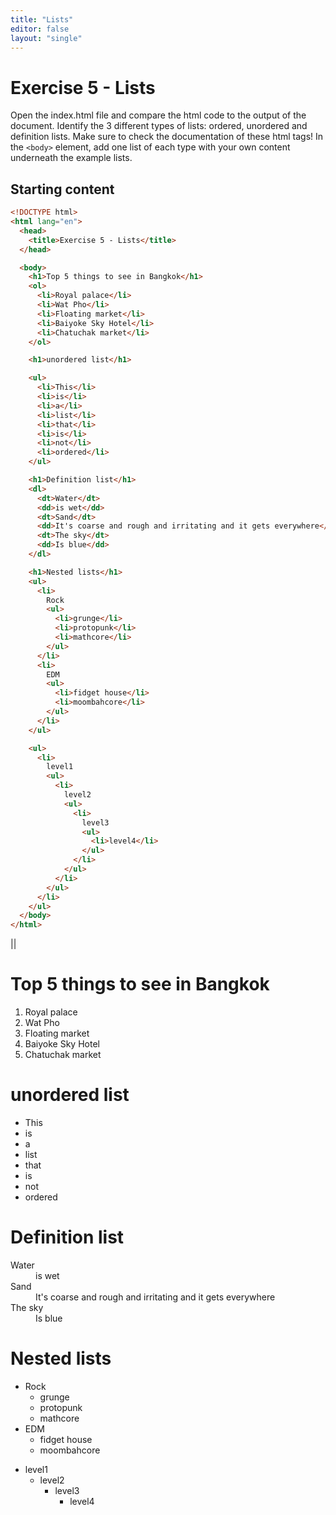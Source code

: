 ```yaml
---
title: "Lists"
editor: false
layout: "single"
---
```


# Exercise 5 - Lists

Open the index.html file and compare the html code to the output of the document. 
Identify the 3 different types of lists: ordered, unordered and definition lists. Make sure to check the documentation of these html tags!
In the `<body>` element, add one list of each type with your own content underneath the example lists.

## Starting content

```html
<!DOCTYPE html>
<html lang="en">
  <head>
    <title>Exercise 5 - Lists</title>
  </head>

  <body>
    <h1>Top 5 things to see in Bangkok</h1>
    <ol>
      <li>Royal palace</li>
      <li>Wat Pho</li>
      <li>Floating market</li>
      <li>Baiyoke Sky Hotel</li>
      <li>Chatuchak market</li>
    </ol>

    <h1>unordered list</h1>

    <ul>
      <li>This</li>
      <li>is</li>
      <li>a</li>
      <li>list</li>
      <li>that</li>
      <li>is</li>
      <li>not</li>
      <li>ordered</li>
    </ul>

    <h1>Definition list</h1>
    <dl>
      <dt>Water</dt>
      <dd>is wet</dd>
      <dt>Sand</dt>
      <dd>It's coarse and rough and irritating and it gets everywhere</dd>
      <dt>The sky</dt>
      <dd>Is blue</dd>
    </dl>

    <h1>Nested lists</h1>
    <ul>
      <li>
        Rock
        <ul>
          <li>grunge</li>
          <li>protopunk</li>
          <li>mathcore</li>
        </ul>
      </li>
      <li>
        EDM
        <ul>
          <li>fidget house</li>
          <li>moombahcore</li>
        </ul>
      </li>
    </ul>

    <ul>
      <li>
        level1
        <ul>
          <li>
            level2
            <ul>
              <li>
                level3
                <ul>
                  <li>level4</li>
                </ul>
              </li>
            </ul>
          </li>
        </ul>
      </li>
    </ul>
  </body>
</html>

```

||


<!DOCTYPE html>
<html lang="en">
  <head>
    <title>Exercise 5 - Lists</title>
  </head>

  <body>
    <h1>Top 5 things to see in Bangkok</h1>
    <ol>
      <li>Royal palace</li>
      <li>Wat Pho</li>
      <li>Floating market</li>
      <li>Baiyoke Sky Hotel</li>
      <li>Chatuchak market</li>
    </ol>
    <h1>unordered list</h1>
    <ul>
      <li>This</li>
      <li>is</li>
      <li>a</li>
      <li>list</li>
      <li>that</li>
      <li>is</li>
      <li>not</li>
      <li>ordered</li>
    </ul>
    <h1>Definition list</h1>
    <dl>
      <dt>Water</dt>
      <dd>is wet</dd>
      <dt>Sand</dt>
      <dd>It's coarse and rough and irritating and it gets everywhere</dd>
      <dt>The sky</dt>
      <dd>Is blue</dd>
    </dl>
    <h1>Nested lists</h1>
    <ul>
      <li>
        Rock
        <ul>
          <li>grunge</li>
          <li>protopunk</li>
          <li>mathcore</li>
        </ul>
      </li>
      <li>
        EDM
        <ul>
          <li>fidget house</li>
          <li>moombahcore</li>
        </ul>
      </li>
    </ul>
    <ul>
      <li>
        level1
        <ul>
          <li>
            level2
            <ul>
              <li>
                level3
                <ul>
                  <li>level4</li>
                </ul>
              </li>
            </ul>
          </li>
        </ul>
      </li>
    </ul>
  </body>
</html>